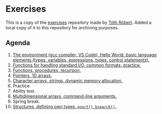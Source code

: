 # Exercises

This is a copy of the [exercises](https://github.com/INBPA0212L-2023/exercises) repository made by [Tóth Róbert](https://github.com/tothr94). Added a local copy of it to this repository for archiving purposes. 

## Agenda

1. [The environment (gcc compiler, VS Code), Hello World, basic language elements (types, variables, expressions, types, control statements).](./week-01/README.md)
1. [Functions for handling standard I/O, common formats, practice.](./week-01/README.md)
1. [Functions, procedures, recursion.](./week-03/README.md)
1. [Pointers, 1D arrays.](./week-04/README.md)
1. [Character arrays, strings, dynamic memory allocation.](./week-05/README.md)
1. Practice.
1. Ability test.
1. [Multidimensional arrays, command-line arguments.](./week-08/README.md)
1. Spring break.
2. [Structures, defining own types, `qsort()`, `bsearch()`.](./week-10/README.md)